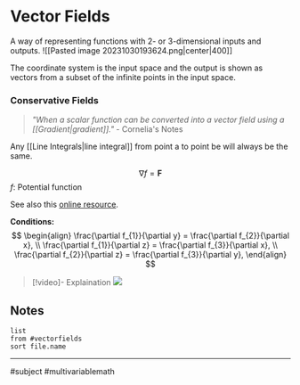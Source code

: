 # Vector Fields
A way of representing functions with $2$- or $3$-dimensional inputs and outputs.
![[Pasted image 20231030193624.png|center|400]]

The coordinate system is the input space and the output is shown as vectors from a subset of the infinite points in the input space.

### Conservative Fields
>*"When a scalar function can be converted into a vector field using a [[Gradient|gradient]]."*
>\- Cornelia's Notes

Any [[Line Integrals|line integral]] from point a to point be will always be the same.


$$\nabla f = \mathbf{F}$$
$f$: Potential function

See also this [online resource](https://mathinsight.org/conservative_vector_field_find_potential).

**Conditions:**
$$
\begin{align}
\frac{\partial f_{1}}{\partial y} =  \frac{\partial f_{2}}{\partial x}, \\
\frac{\partial f_{1}}{\partial z} =  \frac{\partial f_{3}}{\partial x}, \\
\frac{\partial f_{2}}{\partial z} =  \frac{\partial f_{3}}{\partial y},
\end{align}
$$

>[!video]- Explaination
>![](https://www.youtube.com/watch?v=76nzOtupeRc)

## Notes
```dataview
list
from #vectorfields
sort file.name
```
---
#subject #multivariablemath